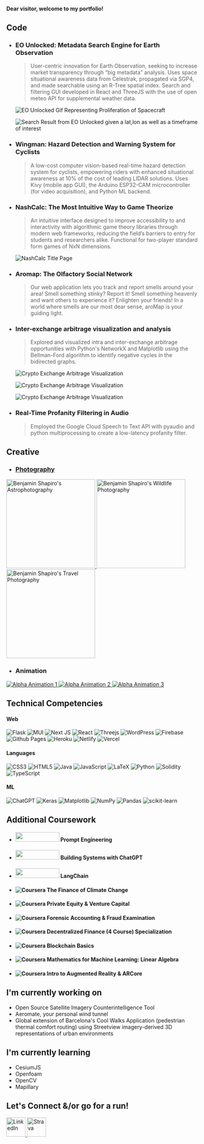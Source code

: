 #### **Dear visitor, welcome to my portfolio!**

## Code

* ### EO Unlocked: Metadata Search Engine for Earth Observation
  > User-centric innovation for Earth Observation, seeking to increase market transparency through “big metadata” analysis. Uses space situational awareness data from Celestrak, propagated via SGP4, and made searchable using an R-Tree spatial index. Search and filtering GUI developed in React and ThreeJS with the use of open meteo API for supplemental weather data.

  ![EO Unlocked Gif Representing Proliferation of Spacecraft](/Images/EOUnlocked1.gif)
  
  ![Search Result from EO Unlocked given a lat,lon as well as a timeframe of interest](/Images/EOUnlocked2.png)
  
* ### Wingman: Hazard Detection and Warning System for Cyclists 
  >A low-cost computer vision-based real-time hazard detection system for cyclists, empowering riders with enhanced situational awareness at 10% of the cost of leading LIDAR solutions. Uses Kivy (mobile app GUI), the Arduino ESP32-CAM microcontroller (for video acquisition), and Python ML backend.

* ### NashCalc: The Most Intuitive Way to Game Theorize
  >An intuitive interface designed to improve accessibility to and interactivity with algorithmic game theory libraries through modern web frameworks, reducing the field’s barriers to entry for students and researchers alike. Functional for two-player standard form games of NxN dimensions. 
  
  ![NashCalc Title Page](/Images/NashCalc1.png)
  
* ### Aromap: The Olfactory Social Network
  >Our web application lets you track and report smells around your area! Smell something stinky? Report it! Smell something heavenly and want others to experience it? Enlighten your friends! In a world where smells are our most dear sense, aroMap is your guiding light.

* ### Inter-exchange arbitrage visualization and analysis
  >Explored and visualized intra and inter-exchange arbitrage opportunities with Python's NetworkX and Matplotlib using the Bellman-Ford algorithm to identify negative cycles in the bidirected graphs.

  ![Crypto Exchange Arbitrage Visualization](/Images/Arbitrage1.jpg)
  
  ![Crypto Exchange Arbitrage Visualization](/Images/Arbitrage2.jpg)
  
  ![Crypto Exchange Arbitrage Visualization](/Images/Arbitrage3.jpg)

* ### Real-Time Profanity Filtering in Audio
  >Employed the Google Cloud Speech to Text API with pyaudio and python multiprocessing to create a low-latency profanity filter.
  
## Creative 

* ### [Photography](https://bshapirophoto.com)

<a href="https://bshapirophoto.com/astro" target="_blank">
  <img src="/Images/Astro.jpg" width="233" height="233" alt="Benjamin Shapiro's Astrophotography" />
</a>
<a href="https://bshapirophoto.com/wildlife" target="_blank">
  <img src="/Images/Wildlife.jpg" width="233" height="233" alt="Benjamin Shapiro's Wildlife Photography" />
</a>
<a href="https://bshapirophoto.com/travel" target="_blank">
  <img src="/Images/Travel.jpg" width="233" height="233" alt="Benjamin Shapiro's Travel Photography" />
</a>

* ### Animation
  
<a href="https://youtu.be/bK_9kRmw0oA" target="_blank">
  <img src="/Images/AlphaAnim1.gif" alt="Alpha Animation 1" />
</a>

<a href="https://youtu.be/mtEorwJlq1c" target="_blank">
  <img src="/Images/AlphaAnim2.gif" alt="Alpha Animation 2" />
</a>

<a href="https://youtu.be/5sR2MDufFdQ" target="_blank">
  <img src="/Images/AlphaAnim3.gif" alt="Alpha Animation 3" />
</a>

## Technical Competencies

#### Web
![Flask](https://img.shields.io/badge/flask-%23000.svg?style=for-the-badge&logo=flask&logoColor=white) ![MUI](https://img.shields.io/badge/MUI-%230081CB.svg?style=for-the-badge&logo=mui&logoColor=white) ![Next JS](https://img.shields.io/badge/Next-black?style=for-the-badge&logo=next.js&logoColor=white) ![React](https://img.shields.io/badge/react-%2320232a.svg?style=for-the-badge&logo=react&logoColor=%2361DAFB) ![Threejs](https://img.shields.io/badge/threejs-black?style=for-the-badge&logo=three.js&logoColor=white) ![WordPress](https://img.shields.io/badge/WordPress-%23117AC9.svg?style=for-the-badge&logo=WordPress&logoColor=white)
![Firebase](https://img.shields.io/badge/firebase-%23039BE5.svg?style=for-the-badge&logo=firebase) ![Github Pages](https://img.shields.io/badge/github%20pages-121013?style=for-the-badge&logo=github&logoColor=white) ![Heroku](https://img.shields.io/badge/heroku-%23430098.svg?style=for-the-badge&logo=heroku&logoColor=white) ![Netlify](https://img.shields.io/badge/netlify-%23000000.svg?style=for-the-badge&logo=netlify&logoColor=#00C7B7) ![Vercel](https://img.shields.io/badge/vercel-%23000000.svg?style=for-the-badge&logo=vercel&logoColor=white)

#### Languages
![CSS3](https://img.shields.io/badge/css3-%231572B6.svg?style=for-the-badge&logo=css3&logoColor=white) ![HTML5](https://img.shields.io/badge/html5-%23E34F26.svg?style=for-the-badge&logo=html5&logoColor=white) ![Java](https://img.shields.io/badge/java-%23ED8B00.svg?style=for-the-badge&logo=openjdk&logoColor=white) ![JavaScript](https://img.shields.io/badge/javascript-%23323330.svg?style=for-the-badge&logo=javascript&logoColor=%23F7DF1E) ![LaTeX](https://img.shields.io/badge/latex-%23008080.svg?style=for-the-badge&logo=latex&logoColor=white) ![Python](https://img.shields.io/badge/python-3670A0?style=for-the-badge&logo=python&logoColor=ffdd54) ![Solidity](https://img.shields.io/badge/Solidity-%23363636.svg?style=for-the-badge&logo=solidity&logoColor=white) ![TypeScript](https://img.shields.io/badge/typescript-%23007ACC.svg?style=for-the-badge&logo=typescript&logoColor=white)

#### ML
![ChatGPT](https://img.shields.io/badge/chatGPT-74aa9c?style=for-the-badge&logo=openai&logoColor=white) ![Keras](https://img.shields.io/badge/Keras-%23D00000.svg?style=for-the-badge&logo=Keras&logoColor=white) ![Matplotlib](https://img.shields.io/badge/Matplotlib-%23ffffff.svg?style=for-the-badge&logo=Matplotlib&logoColor=black) ![NumPy](https://img.shields.io/badge/numpy-%23013243.svg?style=for-the-badge&logo=numpy&logoColor=white) ![Pandas](https://img.shields.io/badge/pandas-%23150458.svg?style=for-the-badge&logo=pandas&logoColor=white) ![scikit-learn](https://img.shields.io/badge/scikit--learn-%23F7931E.svg?style=for-the-badge&logo=scikit-learn&logoColor=white)

## Additional Coursework

* #### <img src="https://wordpress.deeplearning.ai/wp-content/uploads/2021/02/LogoFiles_DeepLearning_PrimaryLogo.png" width="115" height="25" /> Prompt Engineering
* #### <img src="https://wordpress.deeplearning.ai/wp-content/uploads/2021/02/LogoFiles_DeepLearning_PrimaryLogo.png" width="115" height="25" /> Building Systems with ChatGPT
* #### <img src="https://wordpress.deeplearning.ai/wp-content/uploads/2021/02/LogoFiles_DeepLearning_PrimaryLogo.png" width="115" height="25" /> LangChain
* #### ![Coursera](https://img.shields.io/badge/Coursera-%230056D2.svg?style=for-the-badge&logo=Coursera&logoColor=white) The Finance of Climate Change
* #### ![Coursera](https://img.shields.io/badge/Coursera-%230056D2.svg?style=for-the-badge&logo=Coursera&logoColor=white) Private Equity & Venture Capital
* #### ![Coursera](https://img.shields.io/badge/Coursera-%230056D2.svg?style=for-the-badge&logo=Coursera&logoColor=white) Forensic Accounting & Fraud Examination
* #### ![Coursera](https://img.shields.io/badge/Coursera-%230056D2.svg?style=for-the-badge&logo=Coursera&logoColor=white) Decentralized Finance (4 Course) Specialization
* #### ![Coursera](https://img.shields.io/badge/Coursera-%230056D2.svg?style=for-the-badge&logo=Coursera&logoColor=white) Blockchain Basics
* #### ![Coursera](https://img.shields.io/badge/Coursera-%230056D2.svg?style=for-the-badge&logo=Coursera&logoColor=white) Mathematics for Machine Learning: Linear Algebra
* #### ![Coursera](https://img.shields.io/badge/Coursera-%230056D2.svg?style=for-the-badge&logo=Coursera&logoColor=white) Intro to Augmented Reality & ARCore

## I'm currently working on 

* Open Source Satellite Imagery Counterintelligence Tool
* Aeromate, your personal wind tunnel
* Global extension of Barcelona's Cool Walks Application (pedestrian thermal comfort routing) using Streetview imagery-derived 3D representations of urban environments 

## I'm currently learning

* CesiumJS
* Openfoam
* OpenCV 
* Mapillary

## Let's Connect &/or go for a run!
<a href="https://www.linkedin.com/in/benjaminshapiro1/" target="_blank">
  <img src="/Images/Linkedin.png" width="50" height="50" alt="LinkedIn" />
</a>
<a href="https://www.strava.com/athletes/6805827" target="_blank">
  <img src="/Images/Strava.png" width="50" height="50" alt="Strava" />
</a>




